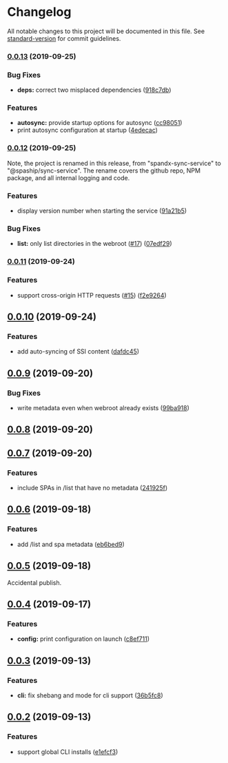 # Changelog

All notable changes to this project will be documented in this file. See [standard-version](https://github.com/conventional-changelog/standard-version) for commit guidelines.

### [0.0.13](https://github.com/spaship/sync-service/compare/v0.0.12...v0.0.13) (2019-09-25)


### Bug Fixes

* **deps:** correct two misplaced dependencies ([918c7db](https://github.com/spaship/sync-service/commit/918c7db))


### Features

* **autosync:** provide startup options for autosync ([cc98051](https://github.com/spaship/sync-service/commit/cc98051))
* print autosync configuration at startup ([4edecac](https://github.com/spaship/sync-service/commit/4edecac))

### [0.0.12](https://github.com/spaship/sync-service/compare/v0.0.11...v0.0.12) (2019-09-25)

Note, the project is renamed in this release, from "spandx-sync-service" to "@spaship/sync-service".  The rename covers the github repo, NPM package, and all internal logging and code.

### Features

* display version number when starting the service ([91a21b5](https://github.com/spaship/sync-service/commit/d6e8faebbde4fa9b0ca33318ebb03acd782611da))


### Bug Fixes

* **list:** only list directories in the webroot ([#17](https://github.com/spaship/sync-service/issues/17)) ([07edf29](https://github.com/spaship/sync-service/commit/07edf29))

### [0.0.11](https://github.com/spaship/sync-service/compare/v0.0.10...v0.0.11) (2019-09-24)


### Features

* support cross-origin HTTP requests ([#15](https://github.com/spaship/sync-service/issues/15)) ([f2e9264](https://github.com/spaship/sync-service/commit/f2e9264))

## [0.0.10](https://github.com/spaship/sync-service/compare/v0.0.9...v0.0.10) (2019-09-24)


### Features

* add auto-syncing of SSI content ([dafdc45](https://github.com/spaship/sync-service/commit/dafdc45))



## [0.0.9](https://github.com/spaship/sync-service/compare/v0.0.8...v0.0.9) (2019-09-20)


### Bug Fixes

* write metadata even when webroot already exists ([99ba918](https://github.com/spaship/sync-service/commit/99ba918))



## [0.0.8](https://github.com/spaship/sync-service/compare/v0.0.7...v0.0.8) (2019-09-20)



## [0.0.7](https://github.com/spaship/sync-service/compare/v0.0.6...v0.0.7) (2019-09-20)


### Features

* include SPAs in /list that have no metadata ([241925f](https://github.com/spaship/sync-service/commit/241925f))



## [0.0.6](https://github.com/spaship/sync-service/compare/v0.0.5...v0.0.6) (2019-09-18)


### Features

* add /list and spa metadata ([eb6bed9](https://github.com/spaship/sync-service/commit/eb6bed9))

## [0.0.5](https://github.com/spaship/sync-service/compare/v0.0.4...v0.0.5) (2019-09-18)

Accidental publish.



## [0.0.4](https://github.com/spaship/sync-service/compare/v0.0.3...v0.0.4) (2019-09-17)


### Features

* **config:** print configuration on launch ([c8ef711](https://github.com/spaship/sync-service/commit/c8ef711))



## [0.0.3](https://github.com/spaship/sync-service/compare/v0.0.2...v0.0.3) (2019-09-13)


### Features

* **cli:** fix shebang and mode for cli support ([36b5fc8](https://github.com/spaship/sync-service/commit/36b5fc8))



## [0.0.2](https://github.com/spaship/sync-service/compare/v0.0.1...v0.0.2) (2019-09-13)


### Features

* support global CLI installs ([e1efcf3](https://github.com/spaship/sync-service/commit/e1efcf3))

